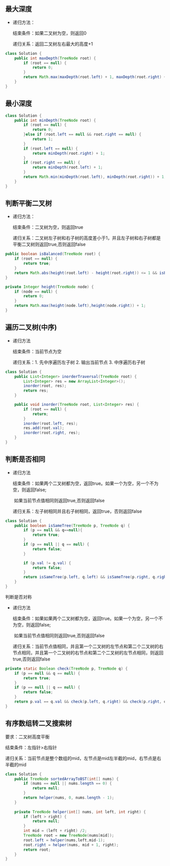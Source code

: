 ## 最大深度

- 递归方法：

  结束条件：如果二叉树为空，则返回0

  递归关系：返回二叉树左右最大的高度+1

```java
class Solution {
    public int maxDepth(TreeNode root) {
        if (root == null) {
            return 0;
        }
        return Math.max(maxDepth(root.left) + 1, maxDepth(root.right) + 1);
    }
}
```

## 最小深度

```java
class Solution {
    public int minDepth(TreeNode root) {
        if (root == null) {
            return 0;
        }else if (root.left == null && root.right == null) {
            return 1;
        }
        if (root.left == null) {
            return minDepth(root.right) + 1;
        }
        if (root.right == null) {
            return minDepth(root.left) + 1;
        }
        return Math.min(minDepth(root.left), minDepth(root.right)) + 1;
    }
}
```



## 判断平衡二叉树

- 递归方法：

  结束条件：二叉树为空，则返回true

  递归关系：二叉树左子树和右子树的高度差小于1，并且左子树和右子树都是平衡二叉树则返回true,否则返回false

```java
public boolean isBalanced(TreeNode root) {
    if (root == null) {
        return true;
    }
    return Math.abs(height(root.left) - height(root.right)) <= 1 && isBalanced(root.left) && isBalanced(root.right);
}

private Integer height(TreeNode node) {
    if (node == null) {
        return 0;
    }
    return Math.max(height(node.left),height(node.right)) + 1;
}
```

## 遍历二叉树(中序)

- 递归方法

  结束条件：当前节点为空

  递归关系：1. 先中序遍历左子树 2. 输出当前节点 3. 中序遍历右子树

```java
class Solution {
    public List<Integer> inorderTraversal(TreeNode root) {
        List<Integer> res = new ArrayList<Integer>();
        inorder(root, res);
        return res;
    }

    public void inorder(TreeNode root, List<Integer> res) {
        if (root == null) {
            return;
        }
        inorder(root.left, res);
        res.add(root.val);
        inorder(root.right, res);
    }
}
```

## 判断是否相同

- 递归方法

  结束条件：如果两个二叉树都为空，返回true。如果一个为空，另一个不为空，则返回false;

  ​					如果当前节点值相同则返回true,否则返回false

  递归关系：左子树相同并且右子树相同，返回true，否则返回false

```java
class Solution {
    public boolean isSameTree(TreeNode p, TreeNode q) {
        if (p == null && q==null){
            return true;
        }
        if (p == null || q == null) {
            return false;
        }

        if (p.val != q.val) {
            return false;
        }
        return isSameTree(p.left, q.left) && isSameTree(p.right, q.right);
    }
}
```

判断是否对称

- 递归方法

  结束条件：如果如果两个二叉树都为空，返回true。如果一个为空，另一个不为空，则返回false;

  ​					如果当前节点值相同则返回true,否则返回false

  递归关系：当前节点值相同，并且第一个二叉树的左节点和第二个二叉树的右节点相同，并且第一个二叉树的右节点和第二个二叉树的左节点相同，则返回true,否则返回false

```java
private static Boolean check(TreeNode p, TreeNode q) {
    if (p == null && q == null) {
        return true;
    }
    if (p == null || q == null) {
        return false;
    }
    return p.val == q.val && check(p.left, q.right) && check(p.right, q.left);
}
```

## 有序数组转二叉搜索树

要求：二叉树高度平衡

结束条件：左指针>右指针

递归关系：当前节点是整个数组的mid，左节点是mid左半截的mid，右节点是右半截的mid

```java
class Solution {
    public TreeNode sortedArrayToBST(int[] nums) {
        if (nums == null || nums.length == 0) {
            return null;
        }
        return helper(nums, 0, nums.length - 1);
    }
    
    private TreeNode helper(int[] nums, int left, int right) {
        if (left > right) {
            return null;
        }
        int mid = (left + right) /2;
        TreeNode root = new TreeNode(nums[mid]);
        root.left = helper(nums,left,mid-1);
        root.right = helper(nums, mid + 1, right);
        return root;
    }
}
```

